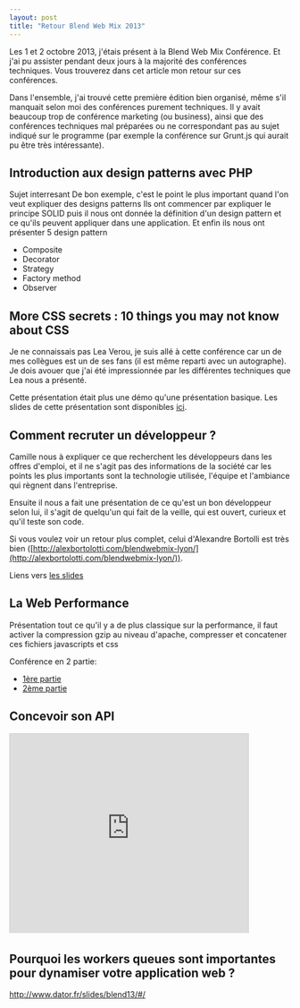 ```yaml
---
layout: post
title: "Retour Blend Web Mix 2013"
---
```


Les 1 et 2 octobre 2013, j'étais présent à la Blend Web Mix Conférence. Et j'ai pu assister pendant deux jours à la majorité des conférences techniques. Vous trouverez dans cet article mon retour sur ces conférences.

Dans l'ensemble, j'ai trouvé cette première édition bien organisé, même s'il manquait selon moi des conférences purement techniques.  Il y avait beaucoup trop de conférence marketing (ou business), ainsi que des conférences techniques mal préparées ou ne correspondant pas au sujet indiqué sur le programme (par exemple la conférence sur Grunt.js qui aurait pu être très intéressante).

## Introduction aux design patterns avec PHP

Sujet interresant
De bon exemple, c'est le point le plus important quand l'on veut expliquer des designs patterns
Ils ont commencer par expliquer le principe SOLID puis il nous ont donnée la définition d'un design pattern et ce qu'ils peuvent appliquer dans une application. Et enfin ils nous ont présenter 5 design pattern

- Composite
- Decorator
- Strategy
- Factory method
- Observer

<div style="width: 427px">
    <script async class="speakerdeck-embed" data-id="0958ca000c9d013165e70e61fb58d462" data-ratio="1.33333333333333" src="//speakerdeck.com/assets/embed.js"></script>
</div>

## More CSS secrets : 10 things you may not know about CSS

Je ne connaissais pas Lea Verou, je suis allé à cette conférence car un de mes collègues est un de ses fans (il est même reparti avec un autographe). Je dois avouer que j'ai été impressionnée par les différentes techniques que Lea nous a présenté.

Cette présentation était plus une démo qu'une présentation basique. Les slides de cette présentation sont disponibles [ici](http://lea.verou.me/more-css-secrets/).

## Comment recruter un développeur ?

Camille nous à expliquer ce que recherchent les développeurs dans les offres d'emploi, et il ne s'agit pas des informations de la société car les points les plus importants sont la technologie utilisée, l'équipe et l'ambiance qui règnent dans l'entreprise.

Ensuite il nous a fait une présentation de ce qu'est un bon développeur selon lui, il s'agit de quelqu'un qui fait de la veille, qui est ouvert, curieux et qu'il teste son code.

Si vous voulez voir un retour plus complet, celui d'Alexandre Bortolli est très bien ([http://alexbortolotti.com/blendwebmix-lyon/](http://alexbortolotti.com/blendwebmix-lyon/)).

Liens vers [les slides](http://fr.slideshare.net/camilleroux/human-coders-recruter-un-bon-developpeur-blend)

## La Web Performance

Présentation tout ce qu'il y a de plus classique sur la performance, il faut activer la compression gzip au niveau d'apache, compresser et concatener ces fichiers javascripts et css

Conférence en 2 partie:

- [1ère partie](https://speakerdeck.com/goulvench/performances-web-pourquoi-les-optimiser-pour-mobile-et-desktop)
- [2ème partie](http://t.co/hywaOUh0H5)

## Concevoir son API

<iframe src="http://www.slideshare.net/slideshow/embed_code/26779580" width="427" height="356" frameborder="0" marginwidth="0" marginheight="0" scrolling="no" style="border:1px solid #CCC;border-width:1px 1px 0;margin-bottom:5px" allowfullscreen> </iframe>

## Pourquoi les workers queues sont importantes pour dynamiser votre application web ?

http://www.dator.fr/slides/blend13/#/
